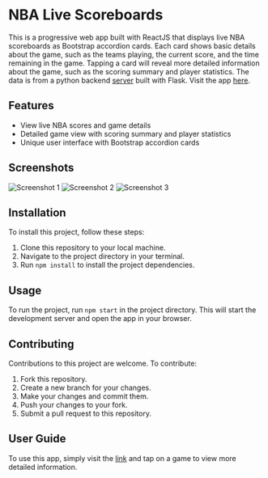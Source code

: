 # NBA Live Scoreboards

This is a progressive web app built with ReactJS that displays live NBA scoreboards as Bootstrap accordion cards. Each card shows basic details about the game, such as the teams playing, the current score, and the time remaining in the game. Tapping a card will reveal more detailed information about the game, such as the scoring summary and player statistics. The data is from a python backend [server](https://github.com/Blizzcane/sports-server) built with Flask. Visit the app [here](https://scoreboard-omega.vercel.app/).

## Features

- View live NBA scores and game details
- Detailed game view with scoring summary and player statistics
- Unique user interface with Bootstrap accordion cards

## Screenshots

![Screenshot 1](/path/to/screenshot1.png)
![Screenshot 2](/path/to/screenshot2.png)
![Screenshot 3](/path/to/screenshot3.png)

## Installation

To install this project, follow these steps:

1. Clone this repository to your local machine.
2. Navigate to the project directory in your terminal.
3. Run `npm install` to install the project dependencies.

## Usage

To run the project, run `npm start` in the project directory. This will start the development server and open the app in your browser.

## Contributing

Contributions to this project are welcome. To contribute:

1. Fork this repository.
2. Create a new branch for your changes.
3. Make your changes and commit them.
4. Push your changes to your fork.
5. Submit a pull request to this repository.

## User Guide

To use this app, simply visit the [link](https://scoreboard-omega.vercel.app/) and tap on a game to view more detailed information.  
 
